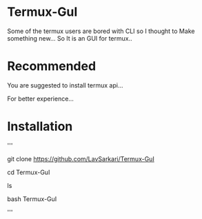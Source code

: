# Termux-GuI

Some of the termux users are bored with CLI so I thought to Make something new... So It is an GUI for termux..

# Recommended

You are suggested to install termux api...

For better experience...

# Installation

'''

git clone https://github.com/LavSarkari/Termux-GuI

cd Termux-GuI

ls

bash Termux-GuI

'''

